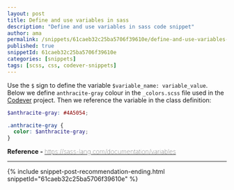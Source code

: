 ```yaml
---
layout: post
title: Define and use variables in sass
description: "Define and use variables in sass code snippet"
author: ama
permalink: /snippets/61caeb32c25ba5706f39610e/define-and-use-variables-in-sass
published: true
snippetId: 61caeb32c25ba5706f39610e
categories: [snippets]
tags: [scss, css, codever-snippets]
---
```


Use the `$` sign to define the variable `$variable_name: variable_value`.
Below we define `anthracite-gray` colour in the `_colors.scss` file used in the [Codever](https://www.codever.dev) project.
Then we reference the variable in the class definition:

```scss
$anthracite-gray: #4A5054;

.anthracite-gray {
  color: $anthracite-gray;
}
```

<span style="font-size: 0.9rem">
  <strong>Reference - </strong>
  <a href="https://sass-lang.com/documentation/variables" target="_blank" style="font-weight: lighter">
     https://sass-lang.com/documentation/variables
  </a>
</span>

<hr/>

 {% include snippet-post-recommendation-ending.html snippetId="61caeb32c25ba5706f39610e" %}
